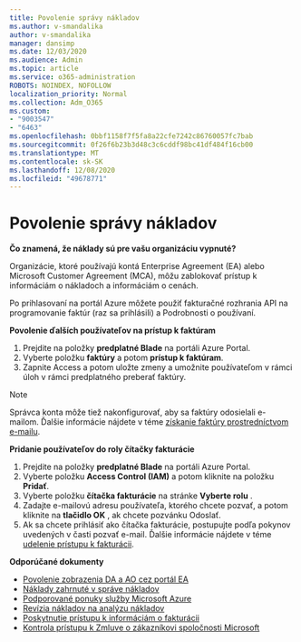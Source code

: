 ```yaml
---
title: Povolenie správy nákladov
ms.author: v-smandalika
author: v-smandalika
manager: dansimp
ms.date: 12/03/2020
ms.audience: Admin
ms.topic: article
ms.service: o365-administration
ROBOTS: NOINDEX, NOFOLLOW
localization_priority: Normal
ms.collection: Adm_O365
ms.custom:
- "9003547"
- "6463"
ms.openlocfilehash: 0bbf1158f7f5fa8a22cfe7242c86760057fc7bab
ms.sourcegitcommit: 0f26f6b23b3d48c3c6cddf98bc41df484f16cb00
ms.translationtype: MT
ms.contentlocale: sk-SK
ms.lasthandoff: 12/08/2020
ms.locfileid: "49678771"
---
```

# <a name="enable-cost-management"></a>Povolenie správy nákladov

**Čo znamená, že náklady sú pre vašu organizáciu vypnuté?**

Organizácie, ktoré používajú kontá Enterprise Agreement (EA) alebo Microsoft Customer Agreement (MCA), môžu zablokovať prístup k informáciám o nákladoch a informáciám o cenách.

Po prihlasovaní na portál Azure môžete použiť fakturačné rozhrania API na programovanie faktúr (raz sa prihlásili) a Podrobnosti o používaní.

**Povolenie ďalších používateľov na prístup k faktúram**

1. Prejdite na položky **predplatné Blade** na portáli Azure Portal.
2. Vyberte položku **faktúry** a potom **prístup k faktúram**.
3. Zapnite Access a potom uložte zmeny a umožnite používateľom v rámci úloh v rámci predplatného preberať faktúry.

> [!NOTE]
> Správca konta môže tiež nakonfigurovať, aby sa faktúry odosielali e-mailom. Ďalšie informácie nájdete v téme [získanie faktúry prostredníctvom e-mailu](https://docs.microsoft.com/azure/cost-management-billing/manage/download-azure-invoice-daily-usage-date?).

**Pridanie používateľov do roly čítačky fakturácie**

1. Prejdite na položky **predplatné Blade** na portáli Azure Portal.
2. Vyberte položku **Access Control (IAM)** a potom kliknite na položku **Pridať**.
3. Vyberte položku **čítačka fakturácie** na stránke **Vyberte rolu** .
4. Zadajte e-mailovú adresu používateľa, ktorého chcete pozvať, a potom kliknite na **tlačidlo OK** , ak chcete pozvánku Odoslať.
5. Ak sa chcete prihlásiť ako čítačka fakturácie, postupujte podľa pokynov uvedených v časti pozvať e-mail. Ďalšie informácie nájdete v téme [udelenie prístupu k fakturácii](https://docs.microsoft.com/azure/cost-management-billing/manage/manage-billing-access?WT.mc_id=Portal-Microsoft_Azure_Support#opt-in).

**Odporúčané dokumenty**

- [Povolenie zobrazenia DA a AO cez portál EA](https://docs.microsoft.com/azure/cost-management-billing/costs/assign-access-acm-data?WT.mc_id=Portal-Microsoft_Azure_Support#enable-access-to-costs-in-the-ea-portal)
- [Náklady zahrnuté v správe nákladov](https://docs.microsoft.com/azure/cost-management-billing/costs/understand-cost-mgt-data?WT.mc_id=Portal-Microsoft_Azure_Support#costs-included-in-cost-management)
- [Podporované ponuky služby Microsoft Azure](https://docs.microsoft.com/azure/cost-management-billing/costs/understand-cost-mgt-data?WT.mc_id=Portal-Microsoft_Azure_Support#supported-microsoft-azure-offers)
- [Revízia nákladov na analýzu nákladov](https://docs.microsoft.com/azure/cost-management-billing/costs/quick-acm-cost-analysis?WT.mc_id=Portal-Microsoft_Azure_Support&tabs=azure-portal#review-costs-in-cost-analysis)
- [Poskytnutie prístupu k informáciám o fakturácii](https://docs.microsoft.com/azure/cost-management-billing/manage/manage-billing-access?WT.mc_id=Portal-Microsoft_Azure_Support)
- [Kontrola prístupu k Zmluve o zákazníkovi spoločnosti Microsoft](https://docs.microsoft.com/azure/cost-management-billing/manage/download-azure-invoice-daily-usage-date?WT.mc_id=Portal-Microsoft_Azure_Support#check-access-to-a-microsoft-customer-agreement)






